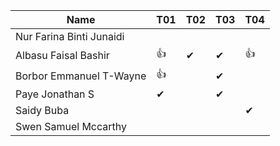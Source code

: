 |Name                              |T01 |T02 |T03 |T04 |
|----------------------------------|----|----|----|----|
|Nur Farina Binti Junaidi          |    |    |    |    |
|Albasu Faisal Bashir              | 👍 | ✔ | ✔  | 👍 |
|Borbor Emmanuel T-Wayne           | 👍 |    | ✔  |    |
|Paye Jonathan S                   | ✔  |    | ✔ |    |
|Saidy Buba                        |    |    |    |  ✔ |
|Swen Samuel Mccarthy              |    |    |    |    |
